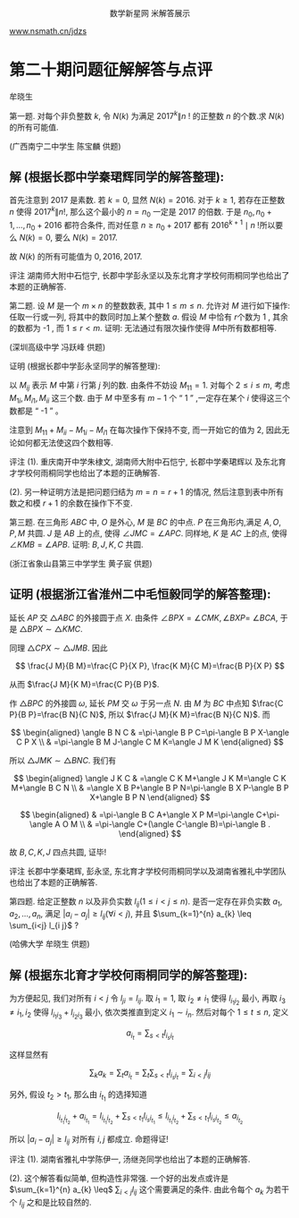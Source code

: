 $$
\text { 数学新星网 米解答展示 }
$$

www.nsmath.cn/jdzs

# 第二十期问题征解解答与点评 

牟晓生

第一题. 对每个非负整数 $k$, 令 $N(k)$ 为满足 $2017^{k} \| n$ ! 的正整数 $n$ 的个数.求 $N(k)$ 的所有可能值.

(广西南宁二中学生 陈宝麟 供题)

## 解 (根据长郡中学秦珺辉同学的解答整理):

首先注意到 2017 是素数. 若 $k=0$, 显然 $N(k)=2016$. 对于 $k \geq 1$, 若存在正整数 $n$ 使得 $2017^{k} \| n !$, 那么这个最小的 $n=n_{0}$ 一定是 2017 的倍数. 于是 $n_{0}, n_{0}+1, \ldots, n_{0}+2016$ 都符合条件, 而对任意 $n \geq n_{0}+2017$ 都有 $2016^{k+1} \mid n$ !所以要么 $N(k)=0$, 要么 $N(k)=2017$.

故 $N(k)$ 的所有可能值为 $0,2016,2017$.

评注 湖南师大附中石恺宁, 长郡中学彭永坚以及东北育才学校何雨桐同学也给出了本题的正确解答.

第二题. 设 $M$ 是一个 $m \times n$ 的整数数表, 其中 $1 \leq m \leq n$. 允许对 $M$ 进行如下操作: 任取一行或一列, 将其中的数同时加上某个整数 $a$. 假设 $M$ 中恰有 $r$个数为 1 , 其余的数都为 -1 , 而 $1 \leq r<m$. 证明: 无法通过有限次操作使得 $M$中所有数都相等.

(深圳高级中学 冯跃峰 供题)

证明 (根据长郡中学彭永坚同学的解答整理):

以 $M_{i j}$ 表示 $M$ 中第 $i$ 行第 $j$ 列的数. 由条件不妨设 $M_{11}=1$. 对每个 $2 \leq i \leq m$, 考虑 $M_{1 i}, M_{i 1}, M_{i i}$ 这三个数. 由于 $M$ 中至多有 $m-1$ 个 “ 1 ” ,一定存在某个 $i$ 使得这三个数都是 “ -1 ” 。

注意到 $M_{11}+M_{i i}-M_{1 i}-M_{i 1}$ 在每次操作下保持不变, 而一开始它的值为 2, 因此无论如何都无法使这四个数相等.

评注 (1). 重庆南开中学朱棣文, 湖南师大附中石恺宁, 长郡中学秦珺辉以
及东北育才学校何雨桐同学也给出了本题的正确解答.

(2). 另一种证明方法是把问题归结为 $m=n=r+1$ 的情况, 然后注意到表中所有数之和模 $r+1$ 的余数在操作下不变.

第三题. 在三角形 $A B C$ 中, $O$ 是外心, $M$ 是 $B C$ 的中点. $P$ 在三角形内,满足 $A, O, P, M$ 共圆. $J$ 是 $A B$ 上的点, 使得 $\angle J M C=\angle A P C$. 同样地, $K$ 是 $A C$ 上的点, 使得 $\angle K M B=\angle A P B$. 证明: $B, J, K, C$ 共圆.

(浙江省象山县第三中学学生 黄子宸 供题)

## 证明 (根据浙江省淮州二中毛恒毅同学的解答整理):



延长 $A P$ 交 $\triangle A B C$ 的外接圆于点 $X$. 由条件 $\angle B P X=\angle C M K, \angle B X P=$ $\angle B C A$, 于是 $\triangle B P X \sim \triangle K M C$.

同理 $\triangle C P X \sim \triangle J M B$. 因此

$$
\frac{J M}{B M}=\frac{C P}{X P}, \frac{K M}{C M}=\frac{B P}{X P}
$$

从而 $\frac{J M}{K M}=\frac{C P}{B P}$.

作 $\triangle B P C$ 的外接圆 $\omega$, 延长 $P M$ 交 $\omega$ 于另一点 $N$. 由 $M$ 为 $B C$ 中点知 $\frac{C P}{B P}=\frac{B N}{C N}$, 所以 $\frac{J M}{K M}=\frac{B N}{C N}$. 而

$$
\begin{aligned}
\angle B N C & =\pi-\angle B P C=\pi-\angle B P X-\angle C P X \\
& =\pi-\angle B M J-\angle C M K=\angle J M K
\end{aligned}
$$

所以 $\triangle J M K \sim \triangle B N C$. 我们有

$$
\begin{aligned}
\angle J K C & =\angle C K M+\angle J K M=\angle C K M+\angle B C N \\
& =\angle X B P+\angle B P N=\pi-\angle B X P-\angle B P X+\angle B P N
\end{aligned}
$$

$$
\begin{aligned}
& =\pi-\angle B C A+\angle X P M=\pi-\angle C+\pi-\angle A O M \\
& =\pi-\angle C+(\angle C-\angle B)=\pi-\angle B .
\end{aligned}
$$

故 $B, C, K, J$ 四点共圆, 证毕!

评注 长郡中学秦珺辉, 彭永坚, 东北育才学校何雨桐同学以及湖南省雅礼中学团队也给出了本题的正确解答.

第四题. 给定正整数 $n$ 以及非负实数 $l_{i j}(1 \leq i<j \leq n)$. 是否一定存在非负实数 $a_{1}, a_{2}, \ldots, a_{n}$, 满足 $\left|a_{i}-a_{j}\right| \geq l_{i j}(\forall i<j)$, 并且 $\sum_{k=1}^{n} a_{k} \leq \sum_{i<j} l_{i j}$ ?

(哈佛大学 牟晓生 供题)

## 解 (根据东北育才学校何雨桐同学的解答整理):

为方便起见, 我们对所有 $i<j$ 令 $l_{j i}=l_{i j}$. 取 $i_{1}=1$, 取 $i_{2} \neq i_{1}$ 使得 $l_{i_{1} i_{2}}$ 最小, 再取 $i_{3} \neq i_{1}, i_{2}$ 使得 $l_{i_{1} i_{3}}+l_{i_{2} i_{3}}$ 最小, 依次类推直到定义 $i_{1} \sim i_{n}$. 然后对每个 $1 \leq t \leq n$, 定义

$$
a_{i_{t}}=\sum_{s<t} l_{i_{s} i_{t}}
$$

这样显然有

$$
\sum_{k} a_{k}=\sum_{t} a_{i_{t}}=\sum_{t} \sum_{s<t} l_{i_{s} i_{t}}=\sum_{i<j} l_{i j}
$$

另外, 假设 $t_{2}>t_{1}$, 那么由 $i_{t_{1}}$ 的选择知道

$$
l_{i_{t_{1}} i_{t_{2}}}+a_{i_{t_{1}}}=l_{i_{t_{1}} i_{t_{2}}}+\sum_{s<t_{1}} l_{i_{s} i_{t_{1}}} \leq l_{i_{t_{1}} i_{t_{2}}}+\sum_{s<t_{1}} l_{i_{s} i_{t_{2}}} \leq a_{i_{t_{2}}}
$$

所以 $\left|a_{i}-a_{j}\right| \geq l_{i j}$ 对所有 $i, j$ 都成立. 命题得证!

评注 (1). 湖南省雅礼中学陈伊一, 汤继尧同学也给出了本题的正确解答.

(2). 这个解答看似简单, 但构造性非常强. 一个好的出发点或许是 $\sum_{k=1}^{n} a_{k} \leq$ $\sum_{i<j} l_{i j}$ 这个需要满足的条件. 由此令每个 $a_{k}$ 为若干个 $l_{i j}$ 之和是比较自然的.

